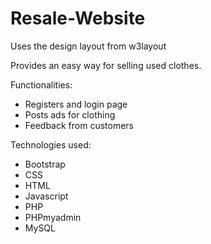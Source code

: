 # Resale-Website

Uses the design layout from w3layout

Provides an easy way for selling used clothes.

Functionalities:
- Registers and login page
- Posts ads for clothing
- Feedback from customers



Technologies used:
- Bootstrap
- CSS
- HTML
- Javascript
- PHP
- PHPmyadmin
- MySQL
